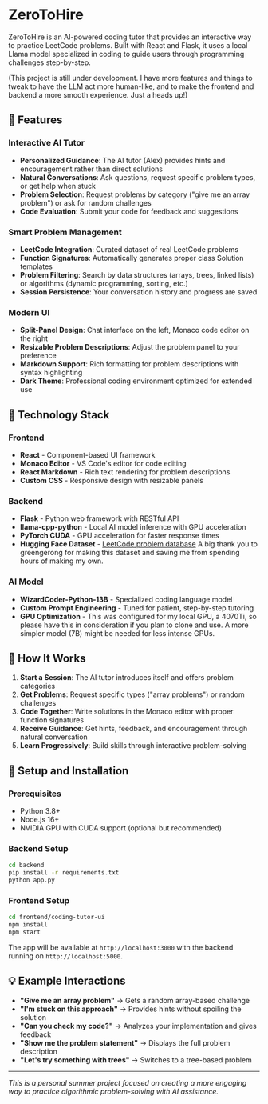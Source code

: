 # ZeroToHire

ZeroToHire is an AI-powered coding tutor that provides an interactive way to practice LeetCode problems. Built with React and Flask, it uses a local Llama model specialized in coding to guide users through programming challenges step-by-step.

(This project is still under development. I have more features and things to tweak to have the LLM act more human-like, and to make the frontend and backend a more smooth experience. Just a heads up!)

## 🌟 Features

### Interactive AI Tutor
- **Personalized Guidance**: The AI tutor (Alex) provides hints and encouragement rather than direct solutions
- **Natural Conversations**: Ask questions, request specific problem types, or get help when stuck
- **Problem Selection**: Request problems by category ("give me an array problem") or ask for random challenges
- **Code Evaluation**: Submit your code for feedback and suggestions

### Smart Problem Management  
- **LeetCode Integration**: Curated dataset of real LeetCode problems
- **Function Signatures**: Automatically generates proper class Solution templates
- **Problem Filtering**: Search by data structures (arrays, trees, linked lists) or algorithms (dynamic programming, sorting, etc.)
- **Session Persistence**: Your conversation history and progress are saved

### Modern UI
- **Split-Panel Design**: Chat interface on the left, Monaco code editor on the right
- **Resizable Problem Descriptions**: Adjust the problem panel to your preference
- **Markdown Support**: Rich formatting for problem descriptions with syntax highlighting
- **Dark Theme**: Professional coding environment optimized for extended use

## 🚀 Technology Stack

### Frontend
- **React** - Component-based UI framework
- **Monaco Editor** - VS Code's editor for code editing
- **React Markdown** - Rich text rendering for problem descriptions
- **Custom CSS** - Responsive design with resizable panels

### Backend
- **Flask** - Python web framework with RESTful API
- **llama-cpp-python** - Local AI model inference with GPU acceleration
- **PyTorch CUDA** - GPU acceleration for faster response times
- **Hugging Face Dataset** - [LeetCode problem database](https://huggingface.co/datasets/greengerong/leetcode) A big thank you to greengerong for making this dataset and saving me from spending hours of making my own.

### AI Model
- **WizardCoder-Python-13B** - Specialized coding language model
- **Custom Prompt Engineering** - Tuned for patient, step-by-step tutoring
- **GPU Optimization** - This was configured for my local GPU, a 4070Ti, so please have this in consideration if you plan to clone and use. A more simpler model (7B) might be needed for less intense GPUs.

## 🎯 How It Works

1. **Start a Session**: The AI tutor introduces itself and offers problem categories
2. **Get Problems**: Request specific types ("array problems") or random challenges  
3. **Code Together**: Write solutions in the Monaco editor with proper function signatures
4. **Receive Guidance**: Get hints, feedback, and encouragement through natural conversation
5. **Learn Progressively**: Build skills through interactive problem-solving

## 🔧 Setup and Installation

### Prerequisites
- Python 3.8+
- Node.js 16+
- NVIDIA GPU with CUDA support (optional but recommended)

### Backend Setup
```bash
cd backend
pip install -r requirements.txt
python app.py
```

### Frontend Setup
```bash
cd frontend/coding-tutor-ui
npm install
npm start
```

The app will be available at `http://localhost:3000` with the backend running on `http://localhost:5000`.

## 💡 Example Interactions

- **"Give me an array problem"** → Gets a random array-based challenge
- **"I'm stuck on this approach"** → Provides hints without spoiling the solution
- **"Can you check my code?"** → Analyzes your implementation and gives feedback
- **"Show me the problem statement"** → Displays the full problem description
- **"Let's try something with trees"** → Switches to a tree-based problem


---

*This is a personal summer project focused on creating a more engaging way to practice algorithmic problem-solving with AI assistance.*
